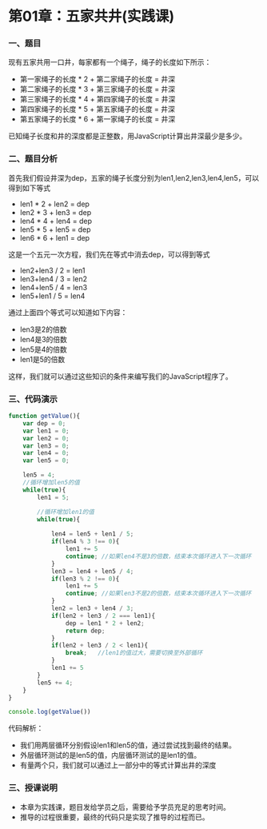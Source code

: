 # 第01章：五家共井(实践课)

### 一、题目

现有五家共用一口井，每家都有一个绳子，绳子的长度如下所示：

* 第一家绳子的长度 * 2 + 第二家绳子的长度 = 井深
* 第二家绳子的长度 * 3 + 第三家绳子的长度 = 井深
* 第三家绳子的长度 * 4 + 第四家绳子的长度 = 井深
* 第四家绳子的长度 * 5 + 第五家绳子的长度 = 井深
* 第五家绳子的长度 * 6 + 第一家绳子的长度 = 井深

已知绳子长度和井的深度都是正整数，用JavaScript计算出井深最少是多少。

### 二、题目分析

首先我们假设井深为dep，五家的绳子长度分别为len1,len2,len3,len4,len5，可以得到如下等式

* len1 * 2 + len2 = dep
* len2 * 3 + len3 = dep
* len4 * 4 + len4 = dep
* len5 * 5 + len5 = dep
* len6 * 6 + len1 = dep

这是一个五元一次方程，我们先在等式中消去dep，可以得到等式

* len2+len3 / 2 = len1
* len3+len4 / 3 = len2
* len4+len5 / 4 = len3
* len5+len1 / 5 = len4

通过上面四个等式可以知道如下内容：

* len3是2的倍数
* len4是3的倍数
* len5是4的倍数
* len1是5的倍数

这样，我们就可以通过这些知识的条件来编写我们的JavaScript程序了。

### 三、代码演示

``` js
function getValue(){
    var dep = 0;
    var len1 = 0;
    var len2 = 0;
    var len3 = 0;
    var len4 = 0;
    var len5 = 0;

    len5 = 4;
    //循环增加len5的值
    while(true){
        len1 = 5;

        //循环增加len1的值
        while(true){
            
            len4 = len5 + len1 / 5;
            if(len4 % 3 !== 0){
                len1 += 5
                continue; //如果len4不是3的倍数，结束本次循环进入下一次循环
            }
            len3 = len4 + len5 / 4;
            if(len3 % 2 !== 0){
                len1 += 5
                continue; //如果len3不是2的倍数，结束本次循环进入下一次循环
            }
            len2 = len3 + len4 / 3;
            if(len2 + len3 / 2 === len1){
                dep = len1 * 2 + len2;
                return dep;
            }
            if(len2 + len3 / 2 < len1){
                break;   //len1的值过大，需要切换至外部循环
            }
            len1 += 5
        }
        len5 += 4;
    }
}

console.log(getValue())
```

代码解析：

* 我们用两层循环分别假设len1和len5的值，通过尝试找到最终的结果。
* 外层循环测试的是len5的值，内层循环测试的是len1的值。
* 有量两个只，我们就可以通过上一部分中的等式计算出井的深度

### 三、授课说明

* 本章为实践课，题目发给学员之后，需要给予学员充足的思考时间。
* 推导的过程很重要，最终的代码只是实现了推导的过程而已。